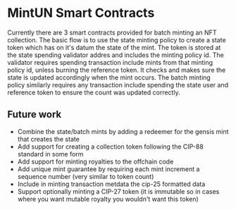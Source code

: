 # MintUN Smart Contracts

Currently there are 3 smart contracts provided for batch minting an NFT collection.  The basic flow is to use the state minting policy
to create a state token which has on it's datum the state of the mint.  The token is stored at the state spending validator addres and includes the minting policy id.  The validator requires spending transaction include mints from that minting policy id, unless burning the reference token.  It checks and makes sure the state is updated accordingly when the mint occurs.  The batch minting policy similarly requires any transaction include spending the state user and reference token to ensure the count was updated correctly. 


## Future work

* Combine the state/batch mints by adding a redeemer for the gensis mint that creates the state
* Add support for creating a collection token following the CIP-88 standard in some form
* Add support for minting royalties to the offchain code
* Add unique mint guarantee by requiring each mint increment a sequence number (very similar to token count)
* Include in minting transaction metdata the cip-25 formatted data
* Support optionally minting a CIP-27 token (it is immutable so in cases where you want mutable royalty you wouldn't want this token)
